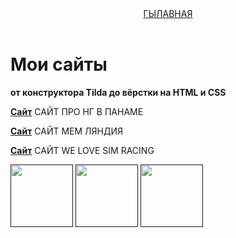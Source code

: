 <html>
  <head>
    <title>My Sites</title>
    <link rel="stylesheet" href="style.css"/>
  </head>
  <body>
    <header>
      <a class="link-header" href="index.html">ГЫЛАВНАЯ</a>
    </header>
    <main>
      <h1>Мои сайты</h1>
      <p class="text-big"><b>от конструктора Tilda до вёрстки на HTML и CSS</b></p>
      <p><a class="link-text" href="http://cat-home-with-love.tilda.ws/"><b>Сайт</b></a> САЙТ ПРО НГ В ПАНАМЕ</p>
        <p><a class="link-text" href="https://kurs-ss-vilboa.github.io/-3-4-/"><b>Сайт</b></a> САЙТ МЕМ ЛЯНДИЯ</p>
        <p><a class="link-text" href="https://nadvilboa.github.io/4-4-1/"><b>Сайт</b></a> САЙТ WE LOVE SIM RACING</p>
    </main>
    <footer>
      <a class="social" href=""><img src="/uploads/2021/04/social1_0_1618254571.png" width="100px" height="100px"/></a>
      <a class="social" href=""><img src="/uploads/2021/04/Group%201_0_1618254571.png" width="100px" height="100px"/></a>
      <a class="social" href=""><img src="/uploads/2021/04/social3_0_1618254571.png" width="100px" height="100px"/></a>
    </footer>
  </body>
</html>
